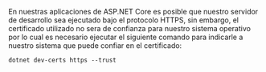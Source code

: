 En nuestras aplicaciones de ASP.NET Core es posible que nuestro servidor de desarrollo sea ejecutado bajo el protocolo HTTPS, sin embargo, el certificado utilizado no sera de confianza para nuestro sistema operativo por lo cual es necesario ejecutar el siguiente comando para indicarle a nuestro sistema que puede confiar en el certificado:

```
dotnet dev-certs https --trust
```